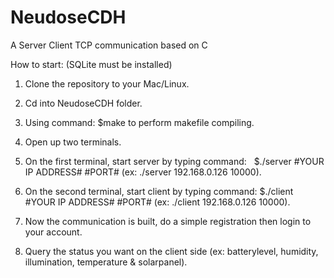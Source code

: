 # NeudoseCDH

A Server Client TCP communication based on C

How to start: (SQLite must be installed)

1. Clone the repository to your Mac/Linux.

2. Cd into NeudoseCDH folder.

3. Using command:   $make     to perform makefile compiling.

4. Open up two terminals.

5. On the first terminal, start server by typing command:     $./server #YOUR IP ADDRESS# #PORT# (ex:  ./server 192.168.0.126 10000).

6. On the second terminal, start client by typing command:    $./client #YOUR IP ADDRESS# #PORT# (ex:  ./client 192.168.0.126 10000).

6. Now the communication is built, do a simple registration then login to your account.

7. Query the status you want on the client side (ex: batterylevel, humidity, illumination, temperature & solarpanel).
